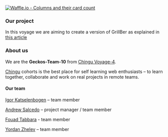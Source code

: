 [![Waffle.io - Columns and their card count](https://badge.waffle.io/chingu-voyage4/Geckos-Team-10.png?columns=all)](https://waffle.io/chingu-voyage4/Geckos-Team-10?utm_source=badge)

### Our project

In this voyage we are aiming to create a version of GrillBer as explained in [this article](https://medium.freecodecamp.org/6-absurd-ideas-for-building-your-first-web-application-24afca35e519)

### About us

We are the **Geckos-Team-10** from [Chingu Voyage-4](https://github.com/chingu-voyage4).

[Chingu](https://chingu.io/) cohorts is the best place for self learning web enthusiasts – to learn together, collaborate and work on real projects in remote teams.

#### Our team

[Igor Katselenbogen](https://github.com/underwoodkats) – team member

[Andrew Salcedo](https://github.com/andrwsalcdo) – project manager / team member

[Fouad Tabbara](https://github.com/fmtabbara) - team member

[Yordan Zhelev](https://github.com/yordanzhelevdev) – team member
